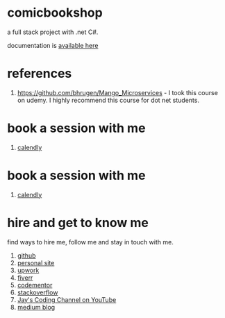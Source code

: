 # comicbookshop

a full stack project with .net C#. 

documentation is [available here](https://jay-study-nildana.github.io/comicbookshop/)

# references

1. https://github.com/bhrugen/Mango_Microservices - I took this course on udemy. I highly recommend this course for dot net students.

# book a session with me

1. [calendly](https://calendly.com/jaycodingtutor/30min)


# book a session with me

1. [calendly](https://calendly.com/jaycodingtutor/30min)

# hire and get to know me

find ways to hire me, follow me and stay in touch with me.

1. [github](https://github.com/Jay-study-nildana)
1. [personal site](https://thechalakas.com)
1. [upwork](https://www.upwork.com/fl/vijayasimhabr)
1. [fiverr](https://www.fiverr.com/jay_codeguy)
1. [codementor](https://www.codementor.io/@vijayasimhabr)
1. [stackoverflow](https://stackoverflow.com/users/5338888/jay)
1. [Jay's Coding Channel on YouTube](https://www.youtube.com/channel/UCJJVulg4J7POMdX0veuacXw/)
1. [medium blog](https://medium.com/@vijayasimhabr)
